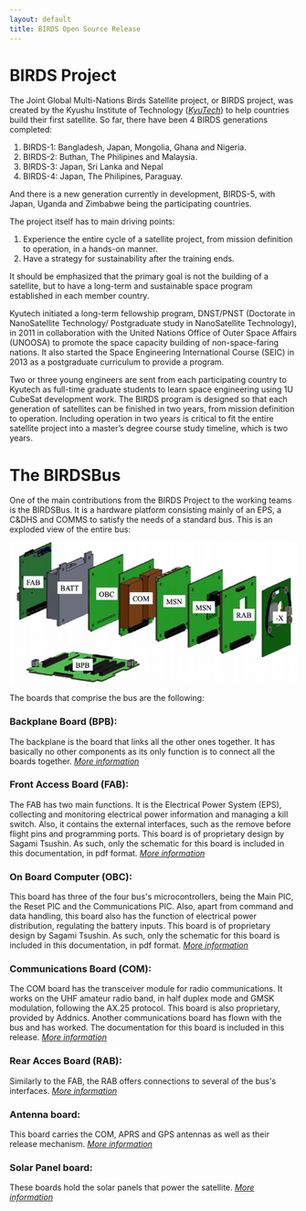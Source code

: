 ```yaml
---
layout: default
title: BIRDS Open Source Release
---
```

# BIRDS Project
The Joint Global Multi-Nations Birds Satellite project, or BIRDS project, was created by the Kyushu Institute of Technology ([_KyuTech_](https://www.kyutech.ac.jp/english/)) to help countries build their first satellite. So far, there have been 4 BIRDS generations completed:

1. BIRDS-1: Bangladesh, Japan, Mongolia, Ghana and Nigeria.
2. BIRDS-2: Buthan, The Philipines and Malaysia.
3. BIRDS-3: Japan, Sri Lanka and Nepal
4. BIRDS-4: Japan, The Philipines, Paraguay.

And there is a new generation currently in development, BIRDS-5, with Japan, Uganda and Zimbabwe being the participating countries.

The project itself has to main driving points:

1. Experience the entire cycle of a satellite project, from mission definition to operation, in a hands-on manner.
2. Have a strategy for sustainability after the training ends.

It should be emphasized that the primary goal is not the building of a satellite, but to have a long-term and sustainable space program established in each member country.

Kyutech initiated a long-term fellowship program, DNST/PNST (Doctorate in NanoSatellite Technology/ Postgraduate study in NanoSatellite Technology), in 2011 in collaboration with the United Nations Office of Outer Space Affairs (UNOOSA) to promote the space capacity building of non-space-faring nations. It also started the Space Engineering International Course (SEIC) in 2013 as a postgraduate curriculum to provide a program.

Two or three young engineers are sent from each participating country to Kyutech as full-time graduate students to learn space engineering using 1U CubeSat development work. The BIRDS program is designed so that each generation of satellites can be finished in two years, from mission definition to operation. Including operation in two years is critical to fit the entire satellite project into a master’s degree course study timeline, which is two years.

# The BIRDSBus

One of the main contributions from the BIRDS Project to the working teams is the BIRDSBus. It is a hardware platform consisting mainly of an EPS, a C&DHS and COMMS to satisfy the needs of a standard bus. This is an exploded view of the entire bus:

![BIRDSbus Exploded View](./images/BIRDSBus-exploded.png)

The boards that comprise the bus are the following:

### Backplane Board (BPB):
The backplane is the board that links all the other ones together. It has basically no other components as its only function is to  connect all the boards together.
[_More information_](./another-page.html)

### Front Access Board (FAB):
The FAB has two main functions. It is the Electrical Power System (EPS), collecting and monitoring electrical power information and managing a kill switch. Also, it contains the external interfaces, such as the remove before flight pins and programming ports. This board is of proprietary design by Sagami Tsushin. As such, only the schematic for this board is included in this documentation, in pdf format.
[_More information_](./another-page.html)

### On Board Computer (OBC):
This board has three of the four bus's microcontrollers, being the Main PIC, the Reset PIC and the Communications PIC. Also, apart from command and data handling, this board also has the function of electrical power distribution, regulating the battery inputs. This board is of proprietary design by Sagami Tsushin. As such, only the schematic for this board is included in this documentation, in pdf format.
[_More information_](./another-page.html)

### Communications Board (COM):
The COM board has the transceiver module for radio communications. It works on the UHF amateur radio band, in half duplex mode and GMSK modulation, following the AX.25 protocol. This board is also proprietary, provided by Addnics. Another communications board has flown with the bus and has worked. The documentation for this board is included in this release.
[_More information_](./another-page.html)

### Rear Acces Board (RAB):
Similarly to the FAB, the RAB offers connections to several of the bus's interfaces.
[_More information_](./another-page.html)

### Antenna board:
This board carries the COM, APRS and GPS antennas as well as their release mechanism.
[_More information_](./another-page.html)

### Solar Panel board:
These boards hold the solar panels that power the satellite.
[_More information_](./another-page.html)

<!-- ## Members
### Faculty

| ![Otarola](./images/otarola.jpg)                  | ![JuanJosé](./images/juanjotec.jpg)                   |
| :-----------:                                     | :-----------:                                         |
| M Eng. Carlos Otárola Zúñiga                      | PhD. Eng. Juan José Rojas Hernández                   |
| Coordinator                                       | Researcher                                            |
| _Modern Manufacturing_                            | _Power Systems and IoT_                               |
| [cotarola@tec.ac.cr](mailto:cotarola@tec.ac.cr)   | [juan.rojas@tec.ac.cr](mailto:juan.rojas@tec.ac.cr)   |

### Assistants

| Name                              | Degree                            | Email                     |
|:-------------                     |:------------------                |:------                    |
| Jairo Rodríguez Blanco            | Mecatronics Engineering           | jairo.rb8@estudiantec.cr  |
| Sergio Solórzano Alfaro           | Industrial Maintenance Engineering| solorzanos117@gmail.com   |
| Erick Quirós Gómez                | Industrial Maintenance Engineering| erickquigo@estudiantec.cr |
| Nestor Martínez Soto              | Industrial Maintenance Engineering| nesmar@estudiantec.cr     |
| Jervis Villalobos Villegas        | Mechatronics Engineering          |                           |

Text can be **bold**, _italic_, or ~~strikethrough~~.

[Link to another page](./another-page.html).

There should be whitespace between paragraphs.

There should be whitespace between paragraphs. We recommend including a README, or a file with information about your project.

# Header 1

This is a normal paragraph following a header. GitHub is a code hosting platform for version control and collaboration. It lets you and others work together on projects from anywhere.

## Header 2

> This is a blockquote following a header.
>
> When something is important enough, you do it even if the odds are not in your favor.

### Header 3

```js
// Javascript code with syntax highlighting.
var fun = function lang(l) {
  dateformat.i18n = require('./lang/' + l)
  return true;
}
```

```ruby
# Ruby code with syntax highlighting
GitHubPages::Dependencies.gems.each do |gem, version|
  s.add_dependency(gem, "= #{version}")
end
```

#### Header 4

*   This is an unordered list following a header.
*   This is an unordered list following a header.
*   This is an unordered list following a header.

##### Header 5

1.  This is an ordered list following a header.
2.  This is an ordered list following a header.
3.  This is an ordered list following a header.

###### Header 6

| head1        | head two          | three |
|:-------------|:------------------|:------|
| ok           | good swedish fish | nice  |
| out of stock | good and plenty   | nice  |
| ok           | good `oreos`      | hmm   |
| ok           | good `zoute` drop | yumm  |

### There's a horizontal rule below this.

* * *

### Here is an unordered list:

*   Item foo
*   Item bar
*   Item baz
*   Item zip

### And an ordered list:

1.  Item one
1.  Item two
1.  Item three
1.  Item four

### And a nested list:

- level 1 item
  - level 2 item
  - level 2 item
    - level 3 item
    - level 3 item
- level 1 item
  - level 2 item
  - level 2 item
  - level 2 item
- level 1 item
  - level 2 item
  - level 2 item
- level 1 item

### Small image

![Octocat](https://github.githubassets.com/images/icons/emoji/octocat.png)

### Large image

![Branching](https://guides.github.com/activities/hello-world/branching.png)

### Image hosted in this repo

![GenericImage](./images/prob3.jpg).


### Definition lists can be used with HTML syntax.

<dl>
<dt>Name</dt>
<dd>Godzilla</dd>
<dt>Born</dt>
<dd>1952</dd>
<dt>Birthplace</dt>
<dd>Japan</dd>
<dt>Color</dt>
<dd>Green</dd>
</dl>

```
Long, single-line code blocks should not wrap. They should horizontally scroll if they are too long. This line should be long enough to demonstrate this.
```

```
The final element.
``` -->
